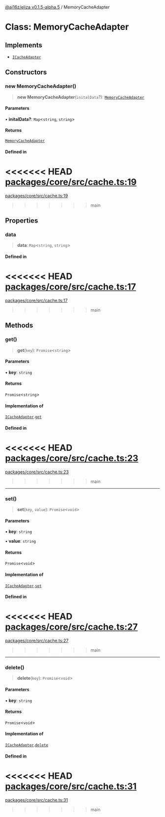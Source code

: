[@ai16z/eliza v0.1.5-alpha.5](../index.md) / MemoryCacheAdapter

# Class: MemoryCacheAdapter

## Implements

- [`ICacheAdapter`](../interfaces/ICacheAdapter.md)

## Constructors

### new MemoryCacheAdapter()

> **new MemoryCacheAdapter**(`initalData`?): [`MemoryCacheAdapter`](MemoryCacheAdapter.md)

#### Parameters

• **initalData?**: `Map`\<`string`, `string`\>

#### Returns

[`MemoryCacheAdapter`](MemoryCacheAdapter.md)

#### Defined in

<<<<<<< HEAD
[packages/core/src/cache.ts:19](https://github.com/konstantine25b/eliza/blob/main/packages/core/src/cache.ts#L19)
=======
[packages/core/src/cache.ts:19](https://github.com/ai16z/eliza/blob/main/packages/core/src/cache.ts#L19)
>>>>>>> main

## Properties

### data

> **data**: `Map`\<`string`, `string`\>

#### Defined in

<<<<<<< HEAD
[packages/core/src/cache.ts:17](https://github.com/konstantine25b/eliza/blob/main/packages/core/src/cache.ts#L17)
=======
[packages/core/src/cache.ts:17](https://github.com/ai16z/eliza/blob/main/packages/core/src/cache.ts#L17)
>>>>>>> main

## Methods

### get()

> **get**(`key`): `Promise`\<`string`\>

#### Parameters

• **key**: `string`

#### Returns

`Promise`\<`string`\>

#### Implementation of

[`ICacheAdapter`](../interfaces/ICacheAdapter.md).[`get`](../interfaces/ICacheAdapter.md#get)

#### Defined in

<<<<<<< HEAD
[packages/core/src/cache.ts:23](https://github.com/konstantine25b/eliza/blob/main/packages/core/src/cache.ts#L23)
=======
[packages/core/src/cache.ts:23](https://github.com/ai16z/eliza/blob/main/packages/core/src/cache.ts#L23)
>>>>>>> main

***

### set()

> **set**(`key`, `value`): `Promise`\<`void`\>

#### Parameters

• **key**: `string`

• **value**: `string`

#### Returns

`Promise`\<`void`\>

#### Implementation of

[`ICacheAdapter`](../interfaces/ICacheAdapter.md).[`set`](../interfaces/ICacheAdapter.md#set)

#### Defined in

<<<<<<< HEAD
[packages/core/src/cache.ts:27](https://github.com/konstantine25b/eliza/blob/main/packages/core/src/cache.ts#L27)
=======
[packages/core/src/cache.ts:27](https://github.com/ai16z/eliza/blob/main/packages/core/src/cache.ts#L27)
>>>>>>> main

***

### delete()

> **delete**(`key`): `Promise`\<`void`\>

#### Parameters

• **key**: `string`

#### Returns

`Promise`\<`void`\>

#### Implementation of

[`ICacheAdapter`](../interfaces/ICacheAdapter.md).[`delete`](../interfaces/ICacheAdapter.md#delete)

#### Defined in

<<<<<<< HEAD
[packages/core/src/cache.ts:31](https://github.com/konstantine25b/eliza/blob/main/packages/core/src/cache.ts#L31)
=======
[packages/core/src/cache.ts:31](https://github.com/ai16z/eliza/blob/main/packages/core/src/cache.ts#L31)
>>>>>>> main
